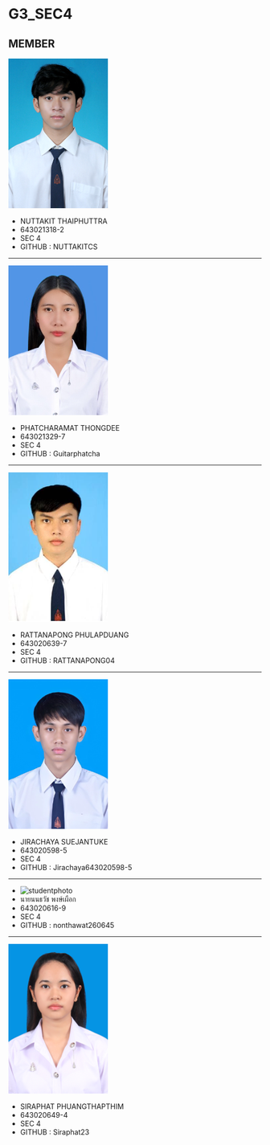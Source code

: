 # G3_SEC4
## MEMBER 
![StudentPhoto](./media/studentphoto.png)
* NUTTAKIT THAIPHUTTRA
* 643021318-2
* SEC 4
* GITHUB : NUTTAKITCS
---
![StudentPhoto](./media/studentphoto_.jpeg)
* PHATCHARAMAT THONGDEE
* 643021329-7
* SEC 4
* GITHUB : Guitarphatcha
---
![StudentPhoto](./media/studentphotoo.jpeg)
* RATTANAPONG PHULAPDUANG
* 643020639-7
* SEC 4
* GITHUB : RATTANAPONG04
---
![StudentPhoto](./media/studentphoto.jpg)
* JIRACHAYA SUEJANTUKE
* 643020598-5
* SEC 4
* GITHUB : Jirachaya643020598-5
---
* ![studentphoto](https://github.com/NUTTAKITCS/G3_SEC4/assets/137927262/8db674e6-350f-4d14-80b3-eec768fcb99e)
* นายนนธวัช พงษ์เผือก
* 643020616-9
* SEC 4
* GITHUB : nonthawat260645
---
![StudentPhoto](./media/StudentphotoSira.png)
* SIRAPHAT PHUANGTHAPTHIM
* 643020649-4
* SEC 4
* GITHUB : Siraphat23

